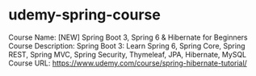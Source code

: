 # udemy-spring-course
Course Name: [NEW] Spring Boot 3, Spring 6 & Hibernate for Beginners <br />
Course Description: Spring Boot 3: Learn Spring 6, Spring Core, Spring REST, Spring MVC, Spring Security, Thymeleaf, JPA, Hibernate, MySQL <br />
Course URL: https://www.udemy.com/course/spring-hibernate-tutorial/
